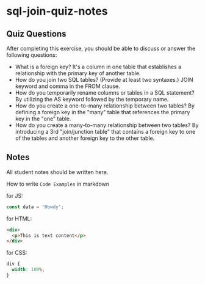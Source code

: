 # sql-join-quiz-notes

## Quiz Questions

After completing this exercise, you should be able to discuss or answer the following questions:

- What is a foreign key?
  It's a column in one table that establishes a relationship with the primary key of another table.
- How do you join two SQL tables? (Provide at least two syntaxes.)
  JOIN keyword and comma in the FROM clause.
- How do you temporarily rename columns or tables in a SQL statement?
  By utilizing the AS keyword followed by the temporary name.
- How do you create a one-to-many relationship between two tables?
  By defining a foreign key in the "many" table that references the primary key in the "one" table.
- How do you create a many-to-many relationship between two tables?
  By introducing a 3rd "join/junction table" that contains a foreign key to one of the tables and another foreign key to the other table.

## Notes

All student notes should be written here.

How to write `Code Examples` in markdown

for JS:

```javascript
const data = 'Howdy';
```

for HTML:

```html
<div>
  <p>This is text content</p>
</div>
```

for CSS:

```css
div {
  width: 100%;
}
```
